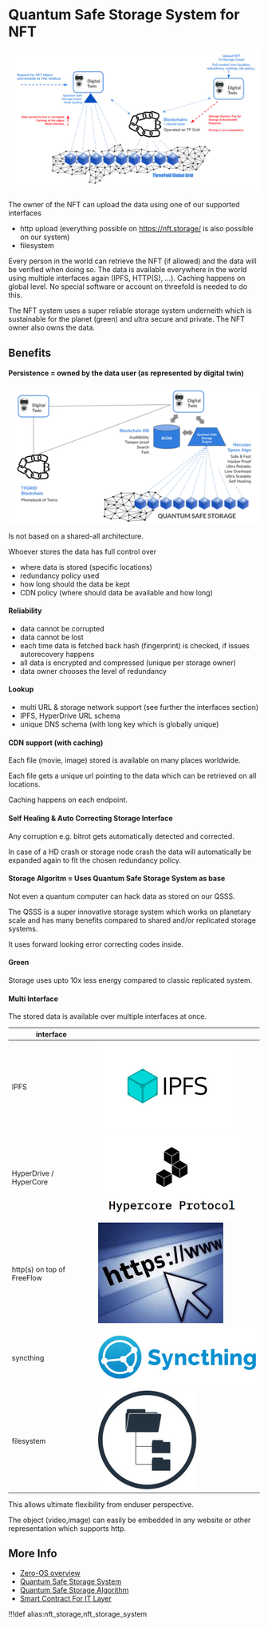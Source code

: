 # Quantum Safe Storage System for NFT

![](img/nft_architecture.jpg)

The owner of the NFT can upload the data using one of our supported interfaces

- http upload (everything possible on https://nft.storage/ is also possible on our system)
- filesystem

Every person in the world can retrieve the NFT (if allowed) and the data will be verified when doing so. The data is available everywhere in the world using multiple interfaces again (IPFS, HTTP(S), ...). Caching happens on global level. No special software or account on threefold is needed to do this.

The NFT system uses a super reliable storage system underneith which is sustainable for the planet (green) and ultra secure and private. The NFT owner also owns the data.


## Benefits

#### Persistence = owned by the data user (as represented by digital twin)

![](img/nft_storage.jpg)

Is not based on a shared-all architecture.

Whoever stores the data has full control over

- where data is stored (specific locations)
- redundancy policy used
- how long should the data be kept
- CDN policy (where should data be available and how long)


#### Reliability

- data cannot be corrupted
- data cannot be lost
- each time data is fetched back hash (fingerprint) is checked, if issues autorecovery happens
- all data is encrypted and compressed (unique per storage owner)
- data owner chooses the level of redundancy

#### Lookup

- multi URL & storage network support (see further the interfaces section)
- IPFS, HyperDrive URL schema
- unique DNS schema (with long key which is globally unique)

#### CDN support (with caching)

Each file (movie, image) stored is available on many places worldwide.

Each file gets a unique url pointing to the data which can be retrieved on all locations.

Caching happens on each endpoint.

#### Self Healing & Auto Correcting Storage Interface

Any corruption e.g. bitrot gets automatically detected and corrected.

In case of a HD crash or storage node crash the data will automatically be expanded again to fit the chosen redundancy policy.

#### Storage Algoritm = Uses Quantum Safe Storage System as base

Not even a quantum computer can hack data as stored on our QSSS.

The QSSS is a super innovative storage system which works on planetary scale and has many benefits compared to shared and/or replicated storage systems.

It uses forward looking error correcting codes inside.

#### Green

Storage uses upto 10x less energy compared to classic replicated system.

#### Multi Interface

The stored data is available over multiple interfaces at once.

| interface                  |                         |
| -------------------------- | ----------------------- |
| IPFS                       | ![](img/ipfs.jpg)       |
| HyperDrive / HyperCore     | ![](img/hyperdrive.jpg) |
| http(s) on top of FreeFlow | ![](img/http.jpg)       |
| syncthing                  | ![](img/syncthing.jpg)  |
| filesystem                 | ![](img/filesystem.jpg) |

This allows ultimate flexibility from enduser perspective.

The object (video,image) can easily be embedded in any website or other representation which supports http.


## More Info

* [Zero-OS overview](zos)
* [Quantum Safe Storage System](qsss)
* [Quantum Safe Storage Algorithm](qss_algorithmo)
* [Smart Contract For IT Layer](smartcontract_it)



!!!def alias:nft_storage,nft_storage_system